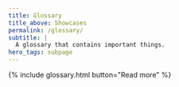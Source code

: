 ```yaml
---
title: Glossary
title_above: Showcases
permalink: /glossary/
subtitle: |
  A glossary that contains important things.
hero_tags: subpage
---
```


{% include glossary.html button="Read more" %}

